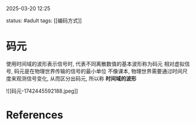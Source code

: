 2025-03-20    12:25

status: #adult 
tags: [[编码方式]]


# 码元

使用时间域的波形表示信号时, 代表不同离散数值的基本波形称为码元
相对虚拟信号, 码元是在物理世界传输的信号的最小单位
不像课本, 物理世界需要通过时间尺度来观测信号变化, 从而区分出码元, 所以称 **时间域的波形**

![[码元-1742445592188.jpeg]]



# References
